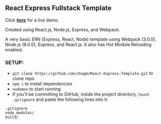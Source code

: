 ## React Express Fullstack Template

Click ***[here](https://github.com/zhagm)*** for a live demo.

Created using React.js, Node.js, Express, and Webpack.

A very basic ERN (Express, React, Node) template using Webpack (3.0.0), Node.js (8.0.0), Express, and React.js. It also has Hot Module Reloading enabled.

### SETUP:
  - `git clone https://github.com/zhagm/React-Express-Template.git` to clone repo
  - `npm i` to install dependencies
  - `nodemon` to start running
  - if you'll be committing to GitHub, inside the project directory, `touch .gitignore` and paste the following lines into it:
```
.gitignore
node_modules/
build/
```
